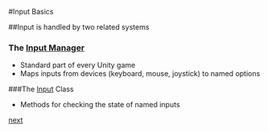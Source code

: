 #Input Basics

##Input is handled by two related systems
### The [Input Manager](glossary#inputmanager) 
  * Standard part of every Unity game
  * Maps inputs from devices (keyboard, mouse, joystick) to named options

###The [Input](http://docs.unity3d.com/Documentation/Manual/Input.html) Class
  * Methods for checking the state of named inputs

[next](4-2)
